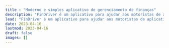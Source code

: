 ```yaml
---
title : "Moderno e simples aplicativo de gerenciamento de finanças"
description: "FinDriver é um aplicativo para ajudar aos motoristas de aplicativos a gerenciarem as suas finanças diárias. Integrado com os aplicativos de trabalho do usuário para haver maior integração."
lead: "FinDriver é um aplicativo para ajudar aos motoristas de aplicativos a gerenciarem as suas finanças diárias."
date: 2023-04-16
lastmod: 2023-04-16
draft: false
images: []
---
```

